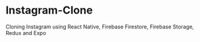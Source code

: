 # Instagram-Clone
Cloning Instagram using React Native, Firebase Firestore, Firebase Storage, Redux and Expo